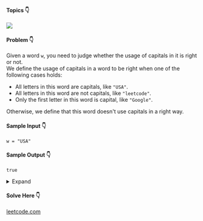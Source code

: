 #### Topics :point_down:
![](https://img.shields.io/badge/-string-wheat)

#### Problem :point_down:
Given a word `w`, you need to judge whether the usage of capitals in it is right or not.  
We define the usage of capitals in a word to be right when one of the following cases holds:  
- All letters in this word are capitals, like `"USA"`.
- All letters in this word are not capitals, like `"leetcode"`.
- Only the first letter in this word is capital, like `"Google"`.

Otherwise, we define that this word doesn't use capitals in a right way. 
#### Sample Input :point_down:
```
w = "USA"
```
#### Sample Output :point_down:
```
true
```  
<details>
<summary>Expand</summary>

#### Python :point_down:
```py
def solve(w):
    l = 0
    u = 0
    for i in w:
        if (i.isupper()):
            u += 1
        else:
            l += 1

    if (l == len(w) or u == len(w)):
        return True
    if (u == 1 and w[0].isupper()):
        return True

    return False
```
#### Time Complexity :point_down:
```
O(n)
```
#### Space Complexity :point_down:
```
O(1)
```
</details>

#### Solve Here :point_down:
[leetcode.com](https://leetcode.com/problems/detect-capital/)
